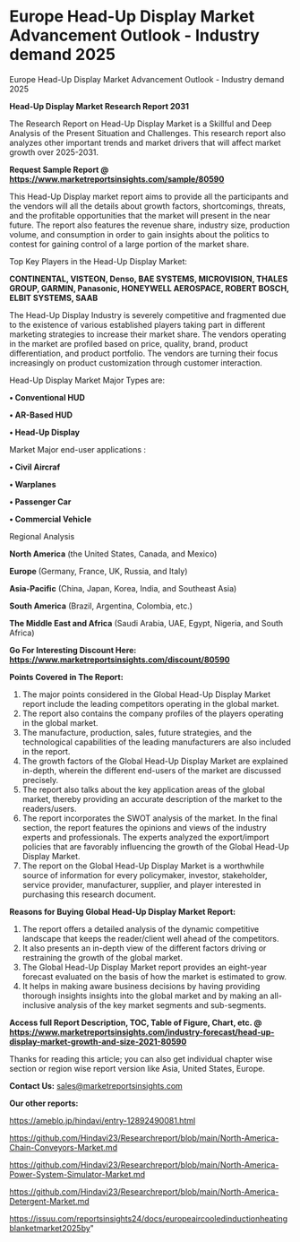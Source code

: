# Europe Head-Up Display Market Advancement Outlook - Industry demand 2025
Europe Head-Up Display Market Advancement Outlook - Industry demand 2025

<strong>Head-Up Display Market Research Report 2031</strong>

The Research Report on Head-Up Display Market is a Skillful and Deep Analysis of the Present Situation and Challenges. This research report also analyzes other important trends and market drivers that will affect market growth over 2025-2031.

<strong>Request Sample Report @ <a href=https://www.marketreportsinsights.com/sample/80590>https://www.marketreportsinsights.com/sample/80590</a></strong>

This Head-Up Display market report aims to provide all the participants and the vendors will all the details about growth factors, shortcomings, threats, and the profitable opportunities that the market will present in the near future. The report also features the revenue share, industry size, production volume, and consumption in order to gain insights about the politics to contest for gaining control of a large portion of the market share.

Top Key Players in the Head-Up Display Market:

<strong>CONTINENTAL, VISTEON, Denso, BAE SYSTEMS, MICROVISION, THALES GROUP, GARMIN, Panasonic, HONEYWELL AEROSPACE, ROBERT BOSCH, ELBIT SYSTEMS, SAAB</strong>

The Head-Up Display Industry is severely competitive and fragmented due to the existence of various established players taking part in different marketing strategies to increase their market share. The vendors operating in the market are profiled based on price, quality, brand, product differentiation, and product portfolio. The vendors are turning their focus increasingly on product customization through customer interaction.

Head-Up Display Market Major Types are:

<strong>• Conventional HUD

• AR-Based HUD

• Head-Up Display</strong>

Market Major end-user applications :

<strong>• Civil Aircraf

• Warplanes

• Passenger Car

• Commercial Vehicle</strong>

Regional Analysis

</u><strong><b>North America</b></strong> (the United States, Canada, and Mexico)

<strong><b>Europe </b></strong>(Germany, France, UK, Russia, and Italy)

<strong><b>Asia-Pacific</b></strong> (China, Japan, Korea, India, and Southeast Asia)

<strong><b>South America</b></strong> (Brazil, Argentina, Colombia, etc.)

<strong><b>The Middle East and Africa</b></strong> (Saudi Arabia, UAE, Egypt, Nigeria, and South Africa)

<strong>Go For Interesting Discount Here: <a href=https://www.marketreportsinsights.com/discount/80590>https://www.marketreportsinsights.com/discount/80590</a></strong>

<strong>Points Covered in The Report:</strong>
<ol>
  <li>The major points considered in the Global Head-Up Display Market report include the leading competitors operating in the global market.</li>
  <li>The report also contains the company profiles of the players operating in the global market.</li>
  <li>The manufacture, production, sales, future strategies, and the technological capabilities of the leading manufacturers are also included in the report.</li>
  <li>The growth factors of the Global Head-Up Display Market are explained in-depth, wherein the different end-users of the market are discussed precisely.</li>
  <li>The report also talks about the key application areas of the global market, thereby providing an accurate description of the market to the readers/users.</li>
  <li>The report incorporates the SWOT analysis of the market. In the final section, the report features the opinions and views of the industry experts and professionals. The experts analyzed the export/import policies that are favorably influencing the growth of the Global Head-Up Display Market.</li>
  <li>The report on the Global Head-Up Display Market is a worthwhile source of information for every policymaker, investor, stakeholder, service provider, manufacturer, supplier, and player interested in purchasing this research document.</li>
</ol>
<strong>Reasons for Buying Global Head-Up Display Market Report:</strong>

<ol>
  <li>The report offers a detailed analysis of the dynamic competitive landscape that keeps the reader/client well ahead of the competitors.</li>
  <li>It also presents an in-depth view of the different factors driving or restraining the growth of the global market.</li>
  <li>The Global Head-Up Display Market report provides an eight-year forecast evaluated on the basis of how the market is estimated to grow.</li>
  <li>It helps in making aware business decisions by having providing thorough insights insights into the global market and by making an all-inclusive analysis of the key market segments and sub-segments.</li>
</ol>
<strong>Access full Report Description, TOC, Table of Figure, Chart, etc. @ <a href=https://www.marketreportsinsights.com/industry-forecast/head-up-display-market-growth-and-size-2021-80590>https://www.marketreportsinsights.com/industry-forecast/head-up-display-market-growth-and-size-2021-80590</a></strong>


Thanks for reading this article; you can also get individual chapter wise section or region wise report version like Asia, United States, Europe.

<strong>Contact Us:</strong>
sales@marketreportsinsights.com

<strong>Our other reports:</strong>

<a href=https://ameblo.jp/hindavi/entry-12892490081.html>https://ameblo.jp/hindavi/entry-12892490081.html</a>

<a href=https://github.com/Hindavi23/Researchreport/blob/main/North-America-Chain-Conveyors-Market.md>https://github.com/Hindavi23/Researchreport/blob/main/North-America-Chain-Conveyors-Market.md</a>

<a href=https://github.com/Hindavi23/Researchreport/blob/main/North-America-Power-System-Simulator-Market.md>https://github.com/Hindavi23/Researchreport/blob/main/North-America-Power-System-Simulator-Market.md</a>

<a href=https://github.com/Hindavi23/Researchreport/blob/main/North-America-Detergent-Market.md>https://github.com/Hindavi23/Researchreport/blob/main/North-America-Detergent-Market.md</a>

<a href=https://issuu.com/reportsinsights24/docs/europeaircooledinductionheatingblanketmarket2025by>https://issuu.com/reportsinsights24/docs/europeaircooledinductionheatingblanketmarket2025by</a>"

